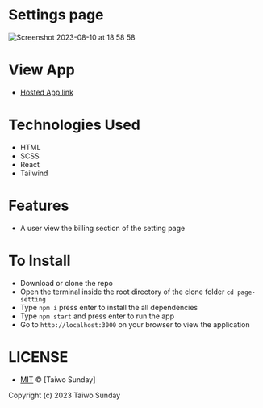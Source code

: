 
# Settings page 
![Screenshot 2023-08-10 at 18 58 58](https://github.com/Spectrumsun/page-setting/assets/20597418/71556115-1e91-4fc6-a447-f576559c74a4)

# View App
  * [Hosted App link](https://page-setting.vercel.app/)

# Technologies Used
  * HTML
  * SCSS
  * React
  * Tailwind

# Features
  * A user view the billing section of the setting page

# To Install
* Download or clone the repo
* Open the terminal inside the root directory of the clone folder  `cd page-setting`
* Type `npm i` press enter to install the all dependencies
* Type `npm start` and press enter to run the app
* Go to `http://localhost:3000` on your browser to view the application

# LICENSE
* [MIT](./LICENSE) © [Taiwo Sunday]

Copyright (c) 2023 Taiwo Sunday
